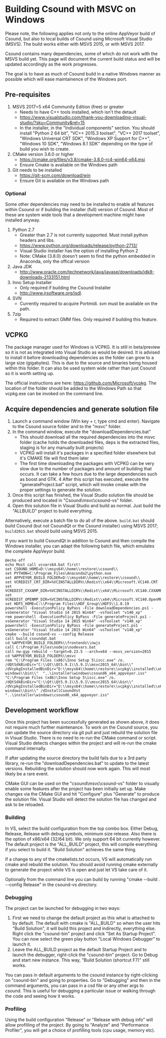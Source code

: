 # Building Csound with MSVC on Windows
Please note, the following applies not only to the online AppVeyor build of Csound, but also to local builds of Csound using Microsoft Visual Studio (MSVS). The build works either with MSVS 2015, or with MSVS 2017.

Csound contains many dependencies, some of which do not work with the MSVS build yet. This page will document the current build status and will be updated accordingly as the work progresses. 

The goal is to have as much of Csound build in a native Windows manner as possible which will ease maintainence of the Windows port.

## Pre-requisites
1. MSVS 2017=5 x64 Community Edition (free) or greater 
    * Needs to have C++ tools installed, which isn't the detault
    * https://www.visualstudio.com/thank-you-downloading-visual-studio/?sku=Community&rel=15
    * In the installer, in the "Individual components" section. You should install "Python 2 64 bit", "VC++ 2015.3 toolset", "VC++ 2017 toolset", "Windows Universal CRT SDK", "Windows XP Support for C++", "Windows 10 SDK", "Windows 8.1 SDK" depending on the type of build you wish to create.
2. CMake version 3.6.0 or higher
    * https://cmake.org/files/v3.8/cmake-3.8.0-rc4-win64-x64.msi
    * Ensure Cmake is available on the Windows path
3. Git needs to be installed 
    * https://git-scm.com/download/win
    * Ensure Git is available on the Windows path

### Optional
Some other dependencies may need to be installed to enable all features within Csound or if building the installer (full) version of Csound. Most of these are system wide tools that a development machine might have installed anyway.

1. Python 2.7
    * Greater than 2.7 is not currently supported. Must install python headers and libs.
    * https://www.python.org/downloads/release/python-2713/
    * Visual Studio installer has the option of installing Python 2
    * Note: CMake (3.8.0) doesn't seem to find the python embedded in Anaconda, only the offical version
2. Java JDK
    * http://www.oracle.com/technetwork/java/javase/downloads/jdk8-downloads-2133151.html
3. Inno Setup Installer
    * Only required if building the Csound Installer
    * http://www.jrsoftware.org/isdl.
4. SVN 
	* Currently required to acquire Portmidi. svn must be available on the path.
5. 7zip 
	* Required to extract GMM files. Only required if building this feature.

## VCPKG
The package manager used for Windows is VCPKG. It is still in beta/preview so it is not as integrated into Visual Studio as would be desired. It is advised to install it before downloading dependencies as the folder can grow to a large size (gigabytes). This is due to the source and binaries being housed within this folder. It can also be used system wide rather than just Csound so it is worth setting up.

The official instructions are here: https://github.com/Microsoft/vcpkg. The location of the folder should be added to the Windows Path so that vcpkg.exe can be invoked on the command line.

## Acquire dependencies and generate solution file
1. Launch a command window (Win key + r, type cmd and enter). Navigate to the Csound source folder and to the "msvc" folder.
2. In the command window, execute the "downloadDependencies.bat" 
    * This should download all the required dependencies into the msvc folder (cache holds the downloaded files, deps is the extracted files, staging is for any manually built projects)
    * VCPKG will install it's packages in a specified folder elsewhere but it's CMAKE file will find them later
    * The first time downloading the packages with VCPKG can be very slow due to the number of packages and amount of building that occurs. It can take a few hours due to the large dependencies such as boost and GTK.
4  After this script has executed, execute the "generateProject.bat" script, which will invoke cmake with the proper settings to generate the solution.
4. Once this script has finished, the Visual Studio solution file should be produced and located in "Csound\msvc\csound-vs" folder.
5. Open this solution file in Visual Studio and build as normal. Just build the "ALLBUILD" project to build everything.

Alternatively, execute a batch file to do all of the above. `build.bat` should build Csound (but not CsoundQt or the Csound installer) using MSVS 2017; `build2015.bat` should build using MSVS 2015.

If you want to build CsoundQt in addition to Csound and then compile the Windows installer, you can adapt the following batch file, which emulates the complete AppVeyor build:

```
@echo off
echo Must call vcvars64.bat first!
set CSOUND_HOME=D:\\msys64\\home\\restore\\csound\\
set PYTHON=C:\Program_Files\Anaconda2\python.exe
set APPVEYOR_BUILD_FOLDER=D:\\msys64\\home\\restore\\csound\\
set VCREDIST_CRT_DIR=%VCINSTALLDIR%\\Redist\\x64\\Microsoft.VC140.CRT
set VCREDIST_CXXAMP_DIR=%VCINSTALLDIR%\\Redist\\x64\\Microsoft.VC140.CXXAMP
set VCREDIST_OPENMP_DIR=%VCINSTALLDIR%\\Redist\\x64\\Microsoft.VC140.OpenMP
set HDF5_HOME=C:\\Program Files\\HDF_Group\\HDF5\\1.8.19
powershell -ExecutionPolicy ByPass -File downloadDependencies.ps1 -vsGenerator "Visual Studio 14 2015 Win64" -vsToolset "v140_xp"
rem powershell -ExecutionPolicy ByPass -File generateProject.ps1 -vsGenerator "Visual Studio 14 2015 Win64" -vsToolset "v140_xp"
powershell -ExecutionPolicy ByPass -File generateProject.ps1 -vsGenerator "Visual Studio 14 2015 Win64" -vsToolset "v140_xp" 
cmake --build csound-vs --config Release
call build_csoundqt.bat
cd %APPVEYOR_BUILD_FOLDER%\\frontends\\nwjs
call C:\Program_Files\nodejs\nodevars.bat
call nw-gyp rebuild --target=0.23.5 --arch=x64 --msvs_version=2015
cd %APPVEYOR_BUILD_FOLDER%\\msvc
rem "C:\Program Files (x86)\Inno Setup 5\iscc.exe" /o. /dQtSdkBinDir="C:\\Qt\\Qt5.9.1\\5.9.1\\msvc2015_64\\bin\\" /dVcpkgInstalledBinDir="D:\\msys64\\home\\restore\\vcpkg\\installed\\x64-windows\\bin\\"  "..\installer\windows\csound6_x64_appveyor.iss"
"C:\Program Files (x86)\Inno Setup 5\iscc.exe" /o. /dQtSdkBinDir="C:\\Qt\\Qt5.9.1\\5.9.1\\msvc2015_64\\bin\\" /dVcpkgInstalledBinDir="D:\\msys64\\home\\restore\\vcpkg\\installed\\x64-windows\\bin\\" /dInstallCsoundVst "..\installer\windows\csound6_x64_appveyor.iss"
```

## Development workflow
Once this project has been successfully generated as shown above, it does not require much further maintenance. To work on the Csound source, you can update the source directory via git pull and just rebuild the solution file in Visual Studio. There is no need to re-run the CMake command or script. Visual Studio detects changes within the project and will re-run the cmake command internally. 

If after updating the source directory the build fails due to a 3rd party library, re-run the "downloadDependencies.bat" to update to the latest versions. Rebuilding the solution should now work again. This will most likely be a rare event.

CMake GUI can be used on the "csound\msvc\csound-vs" folder to visually enable some features after the project has been initially set up. Make changes via the CMake GUI and hit "Configure" plus "Generate" to produce the solution file. Visual Studio will detect the solution file has changed and ask to be reloaded.

### Building 
In VS, select the build configuration from the top combo box. Either Debug, Release, Release with debug symbols, minimum size release. Also there is the option of x86/x64 (32/64 bit). We only support 64 bit currently however. The default project is the "ALL_BUILD" project, this will compile everything if you select to build it. "Build Solution" achieves the same thing. 

If a change to any of the cmakelists.txt occurs, VS will automatically run cmake and rebuild the solution. You should avoid running cmake externally to generate the project while VS is open and just let VS take care of it.

Optionally from the command line you can build by running "cmake --build . --config Release" in the csound-vs directory.

### Debugging 
The project can be launched for debugging in two ways:
1. First we need to change the default project as this what is attached to by default. The default with cmake is "ALL_BUILD" so when the user hits "Build Solution", it will build this project and indirectly, everything else. Right click the "csound-bin" project and click "Set As Startup Project". You can now select the green play button "Local Windows Debugger" to launch it. 
2. Leave the ALL_BUILD project as the default Startup Project and to launch the debugger, right-click the "csound-bin" project. Go to Debug and start new instance. This way, "Build Solution (shortcut F7)" still works.

You can pass in default arguments to the csound instance by right-clicking on "csound-bin" and going to properties. Go to "Debugging" and then in the command arguments, you can pass in a csd file or any other args to csound. This is useful for debugging a particular issue or walking through the code and seeing how it works.

### Profiling
Using the build configuration "Release" or "Release with debug info" will allow profilling of the project. By going to "Analyze" and "Performance Profiler", you will get a choice of profilling tools (cpu usage, memory etc).
